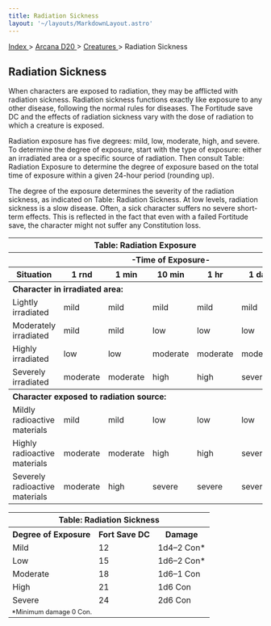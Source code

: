 ```yaml
---
title: Radiation Sickness
layout: '~/layouts/MarkdownLayout.astro'
---
```


[ Index ](/) > [ Arcana D20 ](/arcana.d20.srd) > [ Creatures ](/arcana.d20.srd/creatures) > Radiation Sickness

##  Radiation Sickness

When characters are exposed to radiation, they may be afflicted with radiation
sickness. Radiation sickness functions exactly like exposure to any other
disease, following the normal rules for diseases. The Fortitude save DC and
the effects of radiation sickness vary with the dose of radiation to which a
creature is exposed.

Radiation exposure has five degrees: mild, low, moderate, high, and severe. To
determine the degree of exposure, start with the type of exposure: either an
irradiated area or a specific source of radiation. Then consult Table:
Radiation Exposure to determine the degree of exposure based on the total time
of exposure within a given 24-hour period (rounding up).

The degree of the exposure determines the severity of the radiation sickness,
as indicated on Table: Radiation Sickness. At low levels, radiation sickness
is a slow disease. Often, a sick character suffers no severe short-term
effects. This is reflected in the fact that even with a failed Fortitude save,
the character might not suffer any Constitution loss.


<table> <tr> <th colspan="6"> Table: Radiation Exposure </th> </tr> <tr> <th> </th> <th colspan="5"> -Time of Exposure- </th> </tr> <tr> <th> Situation </th> <th> 1 rnd </th> <th> 1 min </th> <th> 10 min </th> <th> 1 hr </th> <th> 1 day </th> </tr> <tr> <th colspan="6" style="text-align: left"> Character in irradiated area: </th> </tr> <tr> <td> Lightly irradiated </td> <td> mild </td> <td> mild </td> <td> mild </td> <td> mild </td> <td> mild </td> </tr> <tr class="shaded"> <td> Moderately irradiated </td> <td> mild </td> <td> mild </td> <td> low </td> <td> low </td> <td> low </td> </tr> <tr> <td> Highly irradiated </td> <td> low </td> <td> low </td> <td> moderate </td> <td> moderate </td> <td> moderate </td> </tr> <tr class="shaded"> <td> Severely irradiated </td> <td> moderate </td> <td> moderate </td> <td> high </td> <td> high </td> <td> severe </td> </tr> <tr> <th colspan="6" style="text-align: left"> Character exposed to radiation source: </th> </tr> <tr> <td> Mildly radioactive materials </td> <td> mild </td> <td> mild </td> <td> low </td> <td> low </td> <td> low </td> </tr> <tr class="shaded"> <td> Highly radioactive materials </td> <td> moderate </td> <td> moderate </td> <td> high </td> <td> high </td> <td> severe </td> </tr> <tr> <td> Severely radioactive materials </td> <td> moderate </td> <td> high </td> <td> severe </td> <td> severe </td> <td> severe </td> </tr> </table>
 
<table> <tr> <th colspan="3"> Table: Radiation Sickness </th> </tr> <tr> <th> Degree of Exposure </th> <th> Fort Save DC </th> <th> Damage </th> </tr> <tr> <td> Mild </td> <td> 12 </td> <td> 1d4–2 Con* </td> </tr> <tr class="shaded"> <td> Low </td> <td> 15 </td> <td> 1d6–2 Con* </td> </tr> <tr> <td> Moderate </td> <td> 18 </td> <td> 1d6–1 Con </td> </tr> <tr class="shaded"> <td> High </td> <td> 21 </td> <td> 1d6 Con </td> </tr> <tr> <td> Severe </td> <td> 24 </td> <td> 2d6 Con </td> </tr> <tr class="shaded"> <td colspan="3" style="text-align: left; font-size: .8em"> *Minimum damage 0 Con. </td> </tr> </table>


